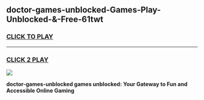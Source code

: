 
## doctor-games-unblocked-Games-Play-Unblocked-&-Free-61twt
<h3>
<a href="https://premium76.site?title=doctor-games-unblocked&ref=24A">CLICK TO PLAY</a></h3>
<hr>

<h3>
<a href="https://premium76.site?title=doctor-games-unblocked&ref=24A">CLICK 2 PLAY</a>
  
</h3>

<a href="https://premium76.site?title=doctor-games-unblocked&ref=24A"><img src="https://clearcache.store/games.png"></a>


**doctor-games-unblocked games unblocked: Your Gateway to Fun and Accessible Online Gaming**
